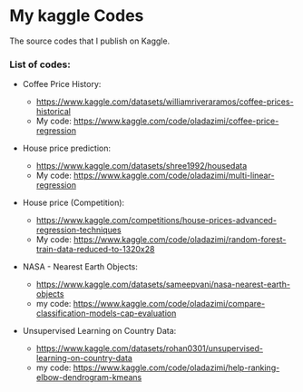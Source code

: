 # My kaggle Codes

The source codes that I publish on Kaggle. 

### List of codes:

- Coffee Price History: 
  - https://www.kaggle.com/datasets/williamriveraramos/coffee-prices-historical
  - My code: https://www.kaggle.com/code/oladazimi/coffee-price-regression
  
- House price prediction: 
  - https://www.kaggle.com/datasets/shree1992/housedata
  - My code: https://www.kaggle.com/code/oladazimi/multi-linear-regression

- House price (Competition): 
  - https://www.kaggle.com/competitions/house-prices-advanced-regression-techniques
  - My code: https://www.kaggle.com/code/oladazimi/random-forest-train-data-reduced-to-1320x28

- NASA - Nearest Earth Objects:
  - https://www.kaggle.com/datasets/sameepvani/nasa-nearest-earth-objects
  - my code: https://www.kaggle.com/code/oladazimi/compare-classification-models-cap-evaluation

- Unsupervised Learning on Country Data:
  - https://www.kaggle.com/datasets/rohan0301/unsupervised-learning-on-country-data
  - my code: https://www.kaggle.com/code/oladazimi/help-ranking-elbow-dendrogram-kmeans

